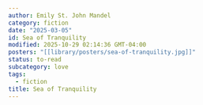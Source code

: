 ```yaml
---
author: Emily St. John Mandel
category: fiction
date: "2025-03-05"
id: Sea of Tranquility
modified: 2025-10-29 02:14:36 GMT-04:00
posters: "[[library/posters/sea-of-tranquility.jpg]]"
status: to-read
subcategory: love
tags:
  - fiction
title: Sea of Tranquility
---
```

